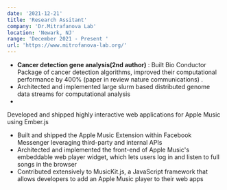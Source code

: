 ```yaml
---
date: '2021-12-21'
title: 'Research Assitant'
company: 'Dr.Mitrafanova Lab'
location: 'Newark, NJ'
range: 'December 2021 - Present '
url: 'https://www.mitrofanova-lab.org/'
---
```


- **Cancer detection gene analysis(2nd author)** : Built Bio Conductor Package of cancer detection algorithms, improved their computational performance by 400% (paper in review nature communications) .
- Architected and implemented large slurm based distributed genome data streams for  computational analysis
- 

Developed and shipped highly interactive web applications for Apple Music using Ember.js
- Built and shipped the Apple Music Extension within Facebook Messenger leveraging third-party and internal APIs
- Architected and implemented the front-end of Apple Music's embeddable web player widget, which lets users log in and listen to full songs in the browser
- Contributed extensively to MusicKit.js, a JavaScript framework that allows developers to add an Apple Music player to their web apps
